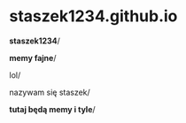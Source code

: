 # staszek1234.github.io
**staszek1234**/

**memy fajne**/

lol/

nazywam się staszek/

**tutaj będą memy i tyle**/
